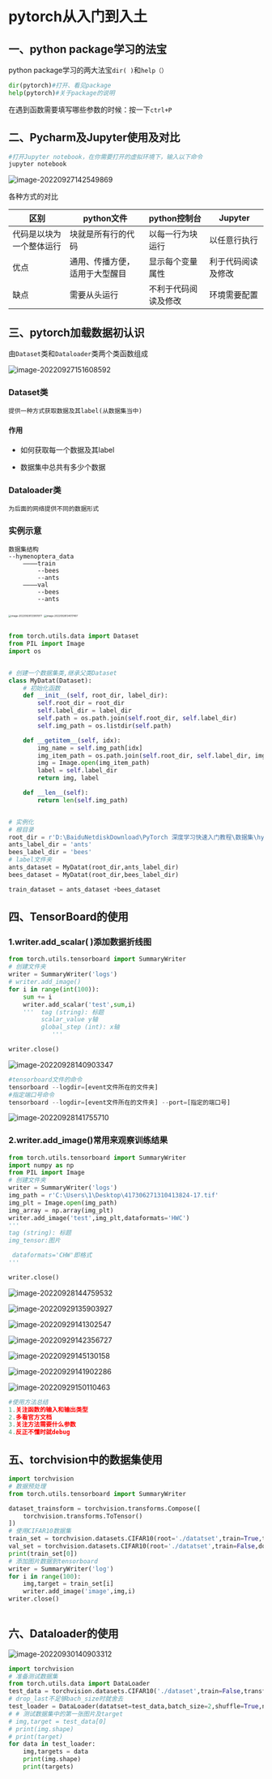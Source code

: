 # pytorch从入门到入土

## 一、python package学习的法宝

python package学习的两大法宝`dir( )`和`help（）`

```python
dir(pytorch)#打开、看见package
help(pytorch)#关于package的说明
```

在遇到函数需要填写哪些参数的时候：按一下`ctrl+P`









## 二、Pycharm及Jupyter使用及对比

```python
#打开Jupyter notebook，在你需要打开的虚拟环境下，输入以下命令
jupyter notebook

```

![image-20220927142549869](https://gitee.com/long_chaohuo/images/raw/master/image-20220927142549869.png)



各种方式的对比

| 区别                     | python文件                     | python控制台         | Jupyter            |
| ------------------------ | ------------------------------ | -------------------- | ------------------ |
| 代码是以块为一个整体运行 | 块就是所有行的代码             | 以每一行为块运行     | 以任意行执行       |
| 优点                     | 通用、传播方便，适用于大型醒目 | 显示每个变量属性     | 利于代码阅读及修改 |
| 缺点                     | 需要从头运行                   | 不利于代码阅读及修改 | 环境需要配置       |







## 三、pytorch加载数据初认识

由`Dataset`类和`Dataloader`类两个类函数组成

![image-20220927151608592](https://gitee.com/long_chaohuo/images/raw/master/image-20220927151608592.png)

### Dataset类

```
提供一种方式获取数据及其label(从数据集当中)
```

#### 作用

- 如何获取每一个数据及其label

- 数据集中总共有多少个数据

  

### Dataloader类

```
为后面的网络提供不同的数据形式
```





### 实例示意

```
数据集结构
--hymenoptera_data
	————train
        --bees
        --ants
    ————val
    	--bees
        --ants
```

<img src="https://gitee.com/long_chaohuo/images/raw/master/image-20220928133951977.png" alt="image-20220928133951977" style="zoom:33%;" />

<img src="https://gitee.com/long_chaohuo/images/raw/master/image-20220928134017497.png" alt="image-20220928134017497" style="zoom:33%;" />

```python

from torch.utils.data import Dataset
from PIL import Image
import os


# 创建一个数据集类,继承父类Dataset
class MyDatat(Dataset):
    # 初始化函数
    def __init__(self, root_dir, label_dir):
        self.root_dir = root_dir
        self.label_dir = label_dir
        self.path = os.path.join(self.root_dir, self.label_dir)
        self.img_path = os.listdir(self.path)

    def __getitem__(self, idx):
        img_name = self.img_path[idx]
        img_item_path = os.path.join(self.root_dir, self.label_dir, img_name)
        img = Image.open(img_item_path)
        label = self.label_dir
        return img, label

    def __len__(self):
        return len(self.img_path)


# 实例化
# 根目录
root_dir = r'D:\BaiduNetdiskDownload\PyTorch 深度学习快速入门教程\数据集\hymenoptera_data\hymenoptera_data\train'
ants_label_dir = 'ants'
bees_label_dir = 'bees'
# label文件夹
ants_dataset = MyDatat(root_dir,ants_label_dir)
bees_dataset = MyDatat(root_dir,bees_label_dir)

train_dataset = ants_dataset +bees_dataset
```





## 四、TensorBoard的使用

### 1.writer.add_scalar( )添加数据折线图

```python
from torch.utils.tensorboard import SummaryWriter
# 创建文件夹
writer = SummaryWriter('logs')
# writer.add_image()
for i in range(int(100)):
    sum += i
    writer.add_scalar('test',sum,i)
    '''  tag (string): 标题
         scalar_value y轴
         global_step (int): x轴
            '''

writer.close()
```



![image-20220928140903347](https://gitee.com/long_chaohuo/images/raw/master/image-20220928140903347.png)



```python
#tensorboard文件的命令
tensorboard --logdir=[event文件所在的文件夹]
#指定端口号命令
tensorboard --logdir=[event文件所在的文件夹] --port=[指定的端口号]
```



![image-20220928141755710](https://gitee.com/long_chaohuo/images/raw/master/image-20220928141755710.png)



### 2.writer.add_image()常用来观察训练结果

```python
from torch.utils.tensorboard import SummaryWriter
import numpy as np
from PIL import Image
# 创建文件夹
writer = SummaryWriter('logs')
img_path = r'C:\Users\1\Desktop\417306271310413824-17.tif'
img_plt = Image.open(img_path)
img_array = np.array(img_plt)
writer.add_image('test',img_plt,dataformats='HWC')
''' 
tag (string): 标题
img_tensor:图片

 dataformats='CHW'即格式
'''

writer.close()
```

![image-20220928144759532](https://gitee.com/long_chaohuo/images/raw/master/image-20220928144759532.png)

![image-20220929135903927](https://gitee.com/long_chaohuo/images/raw/master/image-20220929135903927.png)

![image-20220929141302547](https://gitee.com/long_chaohuo/images/raw/master/image-20220929141302547.png)

![image-20220929142356727](https://gitee.com/long_chaohuo/images/raw/master/image-20220929142356727.png)

![image-20220929145130158](https://gitee.com/long_chaohuo/images/raw/master/image-20220929145130158.png)



![image-20220929141902286](https://gitee.com/long_chaohuo/images/raw/master/image-20220929141902286.png)





![image-20220929150110463](https://gitee.com/long_chaohuo/images/raw/master/image-20220929150110463.png)





```python
#使用方法总结
1.关注函数的输入和输出类型
2.多看官方文档
3.关注方法需要什么参数
4.反正不懂时就debug
```







## 五、torchvision中的数据集使用

```python
import torchvision
# 数据预处理
from torch.utils.tensorboard import SummaryWriter

dataset_trainsform = torchvision.transforms.Compose([
    torchvision.transforms.ToTensor()
])
# 使用CIFAR10数据集
train_set = torchvision.datasets.CIFAR10(root='./datatset',train=True,transform=dataset_trainsform,download=True)
val_set = torchvision.datasets.CIFAR10(root='./datatset',train=False,download=True)
print(train_set[0])
# 添加图片数据到tensorboard
writer = SummaryWriter('log')
for i in range(100):
    img,target = train_set[i]
    writer.add_image('image',img,i)
writer.close()
    
```







## 六、Dataloader的使用

![image-20220930140903312](https://gitee.com/long_chaohuo/images/raw/master/image-20220930140903312.png)

```python
import torchvision
# 准备测试数据集
from torch.utils.data import DataLoader
test_data = torchvision.datasets.CIFAR10('./dataset',train=False,transform=torchvision.transforms.ToTensor)
# drop_last不足够bach_size时就舍去
test_loader = DataLoader(datatset=test_data,batch_size=2,shuffle=True,num_workers=0,drop_last=True)
# # 测试数据集中的第一张图片及target
# img,target = test_data[0]
# print(img.shape)
# print(target)
for data in test_loader:
    img,targets = data
    print(img.shape)
    print(targets)
```
